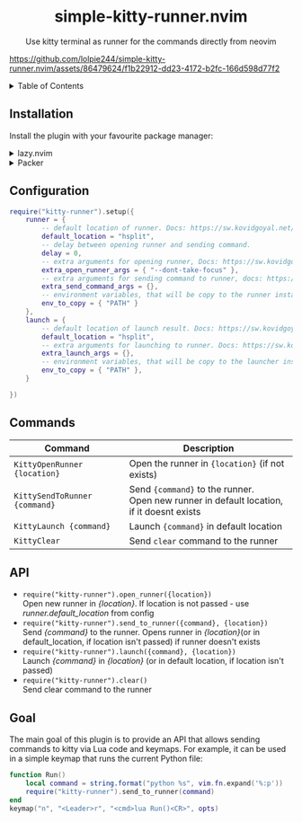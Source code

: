 <p align="center">
  <h1 align="center">simple-kitty-runner.nvim</h1>
</p>

<p align="center">
	Use kitty terminal as runner for the commands directly from neovim
</p>



https://github.com/lolpie244/simple-kitty-runner.nvim/assets/86479624/f1b22912-dd23-4172-b2fc-166d598d77f2


<details>
<summary>Table of Contents</summary>
	<li><a href="#installation">Installation</a></li>
  <li><a href="#configuration">Configuration</a></li>
	<li><a href="#commands">Commands</a></li>
	<li><a href="#api">API</a></li>
	<li><a href="#goal">Goal</a></li>
</details>


## Installation
Install the plugin with your favourite package manager:
<details>
  <summary>lazy.nvim</summary>

```lua
{
  "lolpie244/simple-kitty-runner.nvim",
}
```

</details>

<details>
  <summary>Packer</summary>

```lua
require('packer').startup(function()
    use {
      "lolpie244/simple-kitty-runner.nvim",
    }
end)
```
</details>

## Configuration

``` lua
require("kitty-runner").setup({
	runner = {
		-- default location of runner. Docs: https://sw.kovidgoyal.net/kitty/remote-control/#cmdoption-kitty-launch-location
		default_location = "hsplit",
		-- delay between opening runner and sending command.
		delay = 0,
		-- extra arguments for opening runner, Docs: https://sw.kovidgoyal.net/kitty/remote-control/#id14
		extra_open_runner_args = { "--dont-take-focus" },
		-- extra arguments for sending command to runner, docs: https://sw.kovidgoyal.net/kitty/remote-control/#id22
		extra_send_command_args = {},
		-- environment variables, that will be copy to the runner instance
		env_to_copy = { "PATH" }
	},
	launch = {
		-- default location of launch result. Docs: https://sw.kovidgoyal.net/kitty/remote-control/#cmdoption-kitty-launch-location
		default_location = "hsplit",
		-- extra arguments for launching to runner. Docs: https://sw.kovidgoyal.net/kitty/remote-control/#cmdoption-kitty-launch-location
		extra_launch_args = {},
		-- environment variables, that will be copy to the launcher instance
		env_to_copy = { "PATH" },
	}

})
```

## Commands

| Command                       | Description                                                   |
| ----------------------------- | ------------------------------------------------------------ |
| `KittyOpenRunner {location}`  | Open the runner in `{location}` (if not exists)              |
| `KittySendToRunner {command}` | Send `{command}` to the runner. <br />Open new runner in default location, if it doesnt exists |
| `KittyLaunch {command}`       | Launch `{command}` in default location                       |
| `KittyClear`			| Send `clear` command to the runner|
## API
* `require("kitty-runner").open_runner({location})` \
  Open new runner in *{location}*. If location is not passed - use *runner.default_location* from config
* `require("kitty-runner").send_to_runner({command}, {location})` \
  Send *{command}* to the runner. Opens runner in *{location}*(or in default_location, if location isn't passed) if runner doesn't exists
* `require("kitty-runner").launch({command}, {location})`\
  Launch *{command}* in *{location}* (or in default location, if location isn't passed)
* `require("kitty-runner").clear()` \
  Send clear command to the runner
## Goal
The main goal of this plugin is to provide an API that allows sending commands to kitty via Lua code and keymaps. For example, it can be used in a simple keymap that runs the current Python file:
```lua
function Run()
	local command = string.format("python %s", vim.fn.expand('%:p'))
	require("kitty-runner").send_to_runner(command)
end
keymap("n", "<Leader>r", "<cmd>lua Run()<CR>", opts)
```
